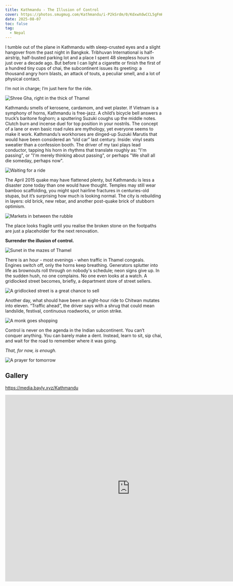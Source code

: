 ```yaml
---
title: Kathmandu - The Illusion of Control
cover: https://photos.smugmug.com/Kathmandu/i-P2kSrdm/0/KdxwXdwCCL5gFmHVzQfGBdb3QkvVBGkTVWKs6Jt66/X4/DSC05692-X4.jpg
date: 2025-08-07
toc: false
tag:
  - Nepal
---
```


I tumble out of the plane in Kathmandu with sleep-crusted eyes and a slight hangover from the past night in Bangkok. Tribhuvan International is half-airstrip, half-busted parking lot and a place I spent 48 sleepless hours in just over a decade ago. But before I can light a cigarette or finish the first of a hundred tiny cups of chai, the subcontinent issues its greeting: a thousand angry horn blasts, an attack of touts, a peculiar smell, and a lot of physical contact.

I’m not in charge; I’m just here for the ride.

![Shree Gha, right in the thick of Thamel](https://photos.smugmug.com/Kathmandu/i-BSNfZpr/0/NHTdDBNSgqDC6SCVC5TH2f5XHWGFLkgxLZkS9qVkk/X4/DSC04747-X4.jpg)

Kathmandu smells of kerosene, cardamom, and wet plaster. If Vietnam is a symphony of horns, Kathmandu is free-jazz. A child’s bicycle bell answers a truck’s baritone foghorn; a sputtering Suzuki coughs up the middle notes. Clutch burn and incense duel for top position in your nostrils. The concept of a lane or even basic road rules are mythology, yet everyone seems to make it work. Kathmandu’s workhorses are dinged-up Suzuki Marutis that would have been considered an “old car” last century. Inside: vinyl seats sweatier than a confession booth. The driver of my taxi plays lead conductor, tapping his horn in rhythms that translate roughly as: "I'm passing", or "I'm merely thinking about passing", or perhaps "We shall all die someday, perhaps now".

![Waiting for a ride](https://photos.smugmug.com/Kathmandu/i-DWVBGhw/0/K3qw2MPK7q2KLrvBX5V6QzrgRqL63K6xrdhsTMVr8/X3/DSC04767-X3.jpg)

The April 2015 quake may have flattened plenty, but Kathmandu is less a disaster zone today than one would have thought. Temples may still wear bamboo scaffolding, you might spot hairline fractures in centuries-old stupas, but it’s surprising how much is looking normal. The city is rebuilding in layers: old brick, new rebar, and another post-quake brick of stubborn optimism.

![Markets in between the rubble](https://photos.smugmug.com/Kathmandu/i-hvB23H3/0/Lm8VXSZBp7XdHtBwcxSZqRFm3zfWrpbW3PVnf9cX2/X4/DSC05661-X4.jpg)

The place looks fragile until you realise the broken stone on the footpaths are just a placeholder for the next renovation.

**Surrender the illusion of control.**

![Sunet in the mazes of Thamel](https://photos.smugmug.com/Kathmandu/i-nnZ6Qct/0/K7WJpDtk3WRcVsNNKtx27bBvQNqrxHgNwXk8zXxDr/X4/DSC05673-X4.jpg)

There is an hour - most evenings - when traffic in Thamel congeals. Engines switch off, only the horns keep breathing. Generators splutter into life as brownouts roll through on nobody's schedule; neon signs give up. In the sudden hush, no one complains. No one even looks at a watch. A gridlocked street becomes, briefly, a department store of street sellers.

![A gridlocked street is a great chance to sell](https://photos.smugmug.com/Kathmandu/i-XH95mLP/0/MwJmTnWjMB2KLnbrFRqpbpP4gFfL885gfsFVdW7GS/X4/DSC04721-X4.jpg)

Another day, what should have been an eight-hour ride to Chitwan mutates into eleven. “Traffic ahead”, the driver says with a shrug that could mean landslide, festival, continuous roadworks, or union strike.

![A monk goes shopping](https://photos.smugmug.com/Kathmandu/i-XJJ2F4Q/0/KStf3mtb7zVMB6Crv3QLm3tbSj6bvmzCX257xBqHx/X3/DSC04739-X3.jpg)

Control is never on the agenda in the Indian subcontinent. You can’t conquer anything. You can barely make a dent. Instead, learn to sit, sip chai, and wait for the road to remember where it was going.

_That, for now, is enough._

![A prayer for tomorrow](https://photos.smugmug.com/Kathmandu/i-KfdMxVz/0/LXQJfJ8gHLVW2Bh9DrG47GQkNrMFpWh4W2G2zc8ht/X4/DSC04762-X4.jpg)

## Gallery

https://media.bayly.xyz/Kathmandu

<iframe src="https://media.bayly.xyz/frame/slideshow?key=r8GQCS&speed=3&transition=fade&autoStart=1&captions=0&navigation=0&playButton=0&randomize=0&transitionSpeed=2" width="800" height="600" frameborder="no" scrolling="no"></iframe>
